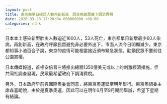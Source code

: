 ```yaml
---
layout: post
title: 東京都單日確診人數再創新高　調查稱民眾冀下調消費稅
date: 2020-03-28 17:20:04.000000000 +08:00
categories: rthk
---
```


日本本土感染新型肺炎人數迫近1600人，53人死亡，東京都單日新增最少60人染病，再創新高，在政府呼籲民眾避免非必要外出下，市面人流今日明顯減少。東京都知事小池百合子說，東京的疫情可能相當接近頒布緊急狀態，勸籲民眾不要前往公園賞櫻。

日本傳媒報道，首相安倍晉三將推出總額1350億美元或以上的刺激經濟措施，但共同社調查發現，民眾最希望政府下調消費稅。

另外，日本政府早前與國際奧委會同意，將東京奧運延至明年舉行。東京奧組委主席森喜朗說，由於是夏季奧運，因此可以在明年6月至9月期間舉辦，希望下星期有結論。
